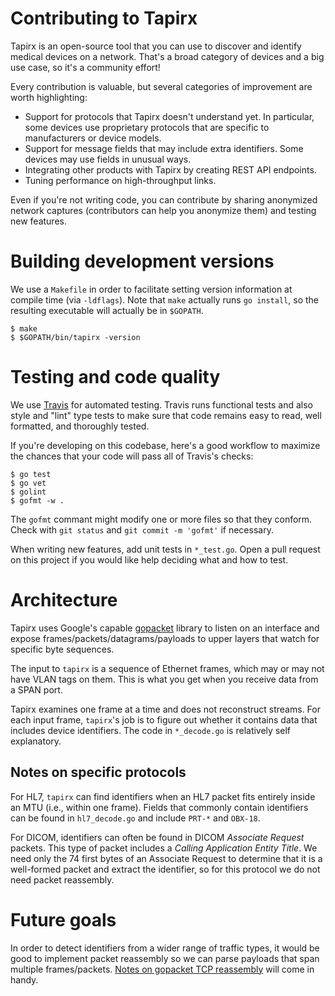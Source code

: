 # Contributing to Tapirx

Tapirx is an open-source tool that you can use to discover and identify medical
devices on a network. That's a broad category of devices and a big use case, so
it's a community effort!

Every contribution is valuable, but several categories of improvement are worth
highlighting:

- Support for protocols that Tapirx doesn't understand yet. In particular, some
  devices use proprietary protocols that are specific to manufacturers or
  device models.
- Support for message fields that may include extra identifiers. Some devices
  may use fields in unusual ways.
- Integrating other products with Tapirx by creating REST API endpoints.
- Tuning performance on high-throughput links.

Even if you're not writing code, you can contribute by sharing anonymized
network captures (contributors can help you anonymize them) and testing new
features.

# Building development versions

We use a `Makefile` in order to facilitate setting version information at
compile time (via `-ldflags`). Note that `make` actually runs `go install`, so
the resulting executable will actually be in `$GOPATH`.

    $ make
    $ $GOPATH/bin/tapirx -version

# Testing and code quality

We use [Travis](https://travis-ci.com/virtalabs/tapirx) for automated testing.
Travis runs functional tests and also style and "lint" type tests to make sure
that code remains easy to read, well formatted, and thoroughly tested.

If you're developing on this codebase, here's a good workflow to maximize the
chances that your code will pass all of Travis's checks:

    $ go test
    $ go vet
    $ golint
    $ gofmt -w .

The `gofmt` commant might modify one or more files so that they conform.  Check
with `git status` and `git commit -m 'gofmt'` if necessary.

When writing new features, add unit tests in `*_test.go`. Open a pull request
on this project if you would like help deciding what and how to test.

# Architecture

Tapirx uses Google's capable [gopacket](https://github.com/google/gopacket)
library to listen on an interface and expose frames/packets/datagrams/payloads
to upper layers that watch for specific byte sequences.

The input to `tapirx` is a sequence of Ethernet frames, which may or may not
have VLAN tags on them.  This is what you get when you receive data from a SPAN
port.

Tapirx examines one frame at a time and does not reconstruct streams.  For each
input frame, `tapirx`'s job is to figure out whether it contains data that
includes device identifiers. The code in `*_decode.go` is relatively self
explanatory.

## Notes on specific protocols

For HL7, `tapirx` can find identifiers when an HL7 packet fits entirely inside
an MTU (i.e., within one frame). Fields that commonly contain identifiers can
be found in `hl7_decode.go` and include `PRT-*` and `OBX-18`.

For DICOM, identifiers can often be found in DICOM _Associate Request_ packets.
This type of packet includes a _Calling Application Entity Title_.  We need
only the 74 first bytes of an Associate Request to determine that it is a
well-formed packet and extract the identifier, so for this protocol we do not
need packet reassembly.

# Future goals

In order to detect identifiers from a wider range of traffic types, it would be
good to implement packet reassembly so we can parse payloads that span multiple
frames/packets.  [Notes on gopacket TCP
reassembly](https://godoc.org/github.com/google/gopacket/tcpassembly) will come
in handy.

